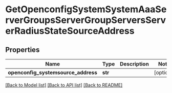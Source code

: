 # GetOpenconfigSystemSystemAaaServerGroupsServerGroupServersServerRadiusStateSourceAddress

## Properties
Name | Type | Description | Notes
------------ | ------------- | ------------- | -------------
**openconfig_systemsource_address** | **str** |  | [optional] 

[[Back to Model list]](../README.md#documentation-for-models) [[Back to API list]](../README.md#documentation-for-api-endpoints) [[Back to README]](../README.md)


